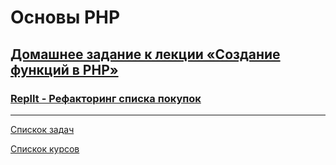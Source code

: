 # Основы PHP

## [Домашнее задание к лекции «Создание функций в PHP»](https://github.com/TomSG03/bphp-2-homeworks/tree/master/004-functions)
### [ReplIt - Рефакторинг списка покупок](https://replit.com/@TomSG03/Riefaktoringh-koda#main.php)

---
[Спискок задач](https://github.com/TomSG03/php-homeworks/tree/main)

[Спискок курсов](https://github.com/TomSG03/Training-in-Netology)
